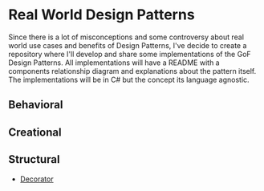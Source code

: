 # Real World Design Patterns

Since there is a lot of misconceptions and some controversy about real world use cases and benefits of Design Patterns, I've decide to create a repository where I'll develop and share some implementations of the GoF Design Patterns. All implementations will have a README with a components relationship diagram and explanations about the pattern itself. The implementations will be in C# but the concept its language agnostic.

## Behavioral

## Creational

## Structural
- [Decorator](https://github.com/j-didi/RealWorldDesignPatterns/tree/main/Patterns/Structural/RealWorldDesignPatterns.Decorator)

